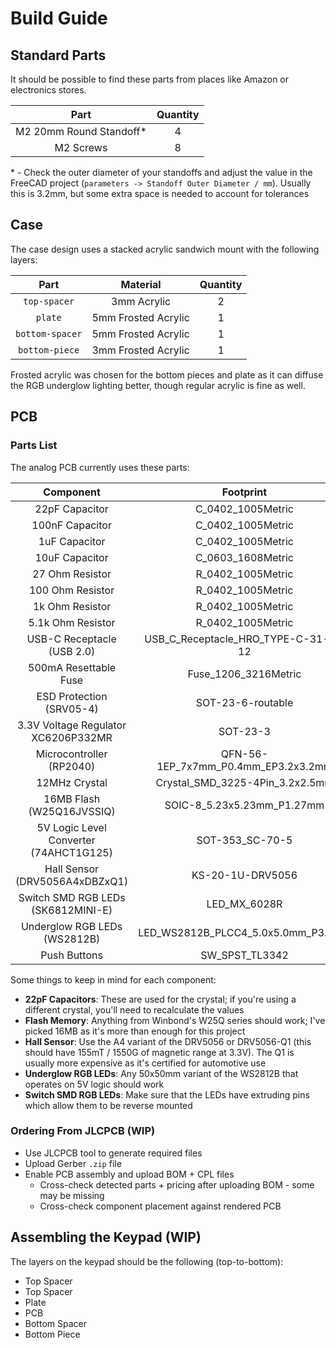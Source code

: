 # Build Guide

## Standard Parts

It should be possible to find these parts from places like Amazon or electronics stores.

|           Part           | Quantity |
| :----------------------: | :------: |
| M2 20mm Round Standoff\* |    4     |
|        M2 Screws         |    8     |

\* - Check the outer diameter of your standoffs and adjust the value in the FreeCAD project (`parameters -> Standoff Outer Diameter / mm`). Usually this is 3.2mm, but some extra space is needed to account for tolerances

## Case

The case design uses a stacked acrylic sandwich mount with the following layers:

|      Part       |      Material       | Quantity |
| :-------------: | :-----------------: | :------: |
|  `top-spacer`   |     3mm Acrylic     |    2     |
|     `plate`     | 5mm Frosted Acrylic |    1     |
| `bottom-spacer` | 5mm Frosted Acrylic |    1     |
| `bottom-piece`  | 3mm Frosted Acrylic |    1     |

Frosted acrylic was chosen for the bottom pieces and plate as it can diffuse the RGB underglow lighting better, though regular acrylic is fine as well.

## PCB

### Parts List

The analog PCB currently uses these parts:

|               Component                |              Footprint              |   LCSC   |
| :------------------------------------: | :---------------------------------: | :------: |
|             22pF Capacitor             |          C_0402_1005Metric          |  C1555   |
|            100nF Capacitor             |          C_0402_1005Metric          |  C1525   |
|             1uF Capacitor              |          C_0402_1005Metric          |  C52923  |
|             10uF Capacitor             |          C_0603_1608Metric          |  C19702  |
|            27 Ohm Resistor             |          R_0402_1005Metric          |  C25100  |
|            100 Ohm Resistor            |          R_0402_1005Metric          |  C25076  |
|            1k Ohm Resistor             |          R_0402_1005Metric          |  C11702  |
|           5.1k Ohm Resistor            |          R_0402_1005Metric          |  C25905  |
|       USB-C Receptacle (USB 2.0)       | USB_C_Receptacle_HRO_TYPE-C-31-M-12 | C165948  |
|         500mA Resettable Fuse          |        Fuse_1206_3216Metric         | C170165  |
|        ESD Protection (SRV05-4)        |          SOT-23-6-routable          | C2836319 |
|  3.3V Voltage Regulator XC6206P332MR   |              SOT-23-3               |  C5446   |
|        Microcontroller (RP2040)        | QFN-56-1EP_7x7mm_P0.4mm_EP3.2x3.2mm |  C2040   |
|             12MHz Crystal              |   Crystal_SMD_3225-4Pin_3.2x2.5mm   |  C9002   |
|       16MB Flash (W25Q16JVSSIQ)        |     SOIC-8_5.23x5.23mm_P1.27mm      | C131025  |
| 5V Logic Level Converter (74AHCT1G125) |           SOT-353_SC-70-5           | C151417  |
|     Hall Sensor (DRV5056A4xDBZxQ1)     |          KS-20-1U-DRV5056           | C2152902 |
|   Switch SMD RGB LEDs (SK6812MINI-E)   |            LED_MX_6028R             | C5149201 |
|      Underglow RGB LEDs (WS2812B)      | LED_WS2812B_PLCC4_5.0x5.0mm_P3.2mm  | C2761795 |
|              Push Buttons              |           SW_SPST_TL3342            | C318884  |

Some things to keep in mind for each component:

- **22pF Capacitors**: These are used for the crystal; if you're using a different crystal, you'll need to recalculate the values
- **Flash Memory**: Anything from Winbond's W25Q series should work; I've picked 16MB as it's more than enough for this project
- **Hall Sensor**: Use the A4 variant of the DRV5056 or DRV5056-Q1 (this should have 155mT / 1550G of magnetic range at 3.3V). The Q1 is usually more expensive as it's certified for automotive use
- **Underglow RGB LEDs**: Any 50x50mm variant of the WS2812B that operates on 5V logic should work
- **Switch SMD RGB LEDs**: Make sure that the LEDs have extruding pins which allow them to be reverse mounted

### Ordering From JLCPCB (WIP)

- Use JLCPCB tool to generate required files
- Upload Gerber `.zip` file
- Enable PCB assembly and upload BOM + CPL files
  - Cross-check detected parts + pricing after uploading BOM - some may be missing
  - Cross-check component placement against rendered PCB

## Assembling the Keypad (WIP)

The layers on the keypad should be the following (top-to-bottom):

- Top Spacer
- Top Spacer
- Plate
- PCB
- Bottom Spacer
- Bottom Piece
